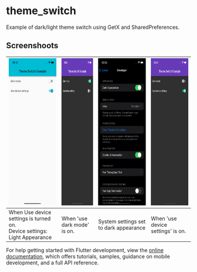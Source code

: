 # theme_switch

Example of dark/light theme switch using GetX and SharedPreferences. 

## Screenshoots

| <img src="https://github.com/fazilkilicx/theme_switch/blob/e066dd11993f946f59f3c8b66ee2a0c0908a5b74/screenshoots/use_system_on_light.png" width="200" height="400">  | <img src="https://github.com/fazilkilicx/theme_switch/blob/41e87459bf5ebe1f4a2278a87c0913428d52312e/screenshoots/dark_on.png" width="200" height="400">   | <img src="https://github.com/fazilkilicx/theme_switch/blob/41e87459bf5ebe1f4a2278a87c0913428d52312e/screenshoots/system_info.png" width="200" height="400">    | <img src="https://github.com/fazilkilicx/theme_switch/blob/41e87459bf5ebe1f4a2278a87c0913428d52312e/screenshoots/use_system_on.png" width="200" height="400">  |
| ------------ | ------------ | ------------ | ------------ |
| When Use device settings is turned on. </br> Device settings: Light Appearance  | When 'use dark mode' is on.  | System settings set to dark appearance |  When 'use device settings' is on.   |





For help getting started with Flutter development, view the
[online documentation](https://docs.flutter.dev/), which offers tutorials,
samples, guidance on mobile development, and a full API reference.
